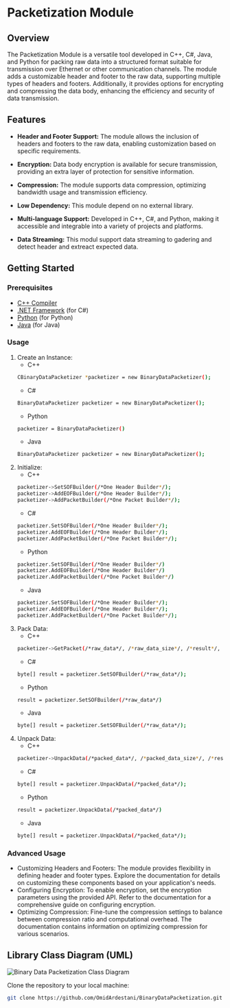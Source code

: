 # Packetization Module

## Overview

The Packetization Module is a versatile tool developed in C++, C#, Java, and Python for packing raw data into a structured format suitable for transmission over Ethernet or other communication channels. The module adds a customizable header and footer to the raw data, supporting multiple types of headers and footers. Additionally, it provides options for encrypting and compressing the data body, enhancing the efficiency and security of data transmission.

## Features

- **Header and Footer Support:** The module allows the inclusion of headers and footers to the raw data, enabling customization based on specific requirements.

- **Encryption:** Data body encryption is available for secure transmission, providing an extra layer of protection for sensitive information.

- **Compression:** The module supports data compression, optimizing bandwidth usage and transmission efficiency.

- **Low Dependency:** This module depend on no external library.

- **Multi-language Support:** Developed in C++, C#, and Python, making it accessible and integrable into a variety of projects and platforms.

- **Data Streaming:** This modul support data streaming to gadering and detect header and extreact expected data.

## Getting Started

### Prerequisites

- [C++ Compiler](https://github.com/OmidArdestani/BinaryDataPacketization/tree/main/QtCpp)
- [.NET Framework](https://github.com/OmidArdestani/BinaryDataPacketization/tree/main/C%23) (for C#)
- [Python](https://github.com/OmidArdestani/BinaryDataPacketization/tree/main/Python) (for Python)
- [Java](https://github.com/OmidArdestani/BinaryDataPacketization/tree/main/Java) (for Java)

### Usage

 1. Create an Instance:
    * C++
    ```bash
    CBinaryDataPacketizer *packetizer = new BinaryDataPacketizer();
    ```
    * C#
    ```bash
    BinaryDataPacketizer packetizer = new BinaryDataPacketizer();
    ```
    * Python
    ```bash
    packetizer = BinaryDataPacketizer()
    ```
    * Java
    ```bash
    BinaryDataPacketizer packetizer = new BinaryDataPacketizer();
    ```
 2. Initialize:
    * C++
    ```bash
    packetizer->SetSOFBuilder(/*One Header Builder*/);
    packetizer->AddEOFBuilder(/*One Header Builder*/);
    packetizer->AddPacketBuilder(/*One Packet Builder*/);
    ```
    * C#
    ```bash
    packetizer.SetSOFBuilder(/*One Header Builder*/);
    packetizer.AddEOFBuilder(/*One Header Builder*/);
    packetizer.AddPacketBuilder(/*One Packet Builder*/);
    ```
    * Python
    ```bash
    packetizer.SetSOFBuilder(/*One Header Builder*/)
    packetizer.AddEOFBuilder(/*One Header Builder*/)
    packetizer.AddPacketBuilder(/*One Packet Builder*/)
    ```
    * Java
    ```bash
    packetizer.SetSOFBuilder(/*One Header Builder*/);
    packetizer.AddEOFBuilder(/*One Header Builder*/);
    packetizer.AddPacketBuilder(/*One Packet Builder*/);
    ```
 3. Pack Data:
    * C++
    ```bash
    packetizer->GetPacket(/*raw_data*/, /*raw_data_size*/, /*result*/, /*result_size*/);
    ```
    * C#
    ```bash
    byte[] result = packetizer.SetSOFBuilder(/*raw_data*/);
    ```
    * Python
    ```bash
    result = packetizer.SetSOFBuilder(/*raw_data*/)
    ```
    * Java
    ```bash
    byte[] result = packetizer.SetSOFBuilder(/*raw_data*/);
    ```    
 5. Unpack Data:
    * C++
    ```bash
    packetizer->UnpackData(/*packed_data*/, /*packed_data_size*/, /*result*/, /*result_size*/);
    ```
    * C#
    ```bash
    byte[] result = packetizer.UnpackData(/*packed_data*/);
    ```
    * Python
    ```bash
    result = packetizer.UnpackData(/*packed_data*/)
    ```
    * Java
    ```bash
    byte[] result = packetizer.UnpackData(/*packed_data*/);
    ```

### Advanced Usage

 * Customizing Headers and Footers: The module provides flexibility in defining header and footer types. Explore the documentation for details on customizing these components based on your application's needs.
 * Configuring Encryption: To enable encryption, set the encryption parameters using the provided API. Refer to the documentation for a comprehensive guide on configuring encryption.
 * Optimizing Compression: Fine-tune the compression settings to balance between compression ratio and computational overhead. The documentation contains information on optimizing compression for various scenarios.

## Library Class Diagram (UML)

![Binary Data Packetization Class Diagram](https://github.com/OmidArdestani/BinaryDataPacketization/blob/main/Document/DataPacker.jpg)

Clone the repository to your local machine:
```bash
git clone https://github.com/OmidArdestani/BinaryDataPacketization.git
```
